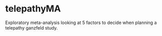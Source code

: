 # telepathyMA
Exploratory meta-analysis looking at 5 factors to decide when planning a telepathy ganzfeld study. 
